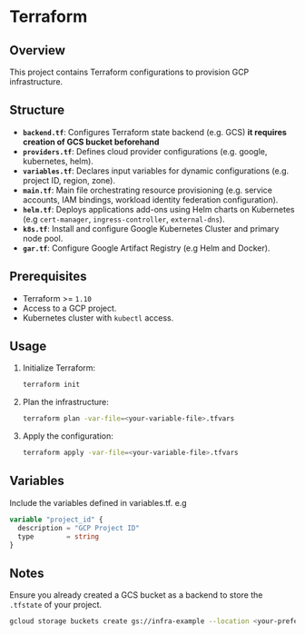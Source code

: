 # Terraform
## Overview
This project contains Terraform configurations to provision GCP infrastructure.
## Structure
- **`backend.tf`**: Configures Terraform state backend (e.g. GCS) **it requires creation of GCS bucket beforehand**  
- **`providers.tf`**: Defines cloud provider configurations (e.g. google, kubernetes, helm).
- **`variables.tf`**: Declares input variables for dynamic configurations (e.g. project ID, region, zone).
- **`main.tf`**: Main file orchestrating resource provisioning (e.g. service accounts, IAM bindings, workload identity federation configuration).
- **`helm.tf`**: Deploys applications add-ons using Helm charts on Kubernetes (e.g `cert-manager`, `ingress-controller`, `external-dns`).
- **`k8s.tf`**: Install and configure Google Kubernetes Cluster and primary node pool.
- **`gar.tf`**: Configure Google Artifact Registry (e.g Helm and Docker).
## Prerequisites
- Terraform >= `1.10`
- Access to a GCP project.
- Kubernetes cluster with `kubectl` access.
## Usage
1. Initialize Terraform:
   ```bash
   terraform init
   ```
2. Plan the infrastructure:
   ```bash
   terraform plan -var-file=<your-variable-file>.tfvars
   ```
3. Apply the configuration:
   ```bash
   terraform apply -var-file=<your-variable-file>.tfvars
   ```
## Variables
Include the variables defined in variables.tf. e.g
   ```tf
   variable "project_id" {
     description = "GCP Project ID"
     type        = string
   }
   ```
## Notes
Ensure you already created a GCS bucket as a backend to store the `.tfstate` of your project.
   ```bash
   gcloud storage buckets create gs://infra-example --location <your-preferred-location>
   ```